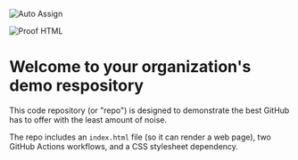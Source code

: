 ![Auto Assign](https://github.com/kakaotech-25/demo-repository/actions/workflows/auto-assign.yml/badge.svg)

![Proof HTML](https://github.com/kakaotech-25/demo-repository/actions/workflows/proof-html.yml/badge.svg)

# Welcome to your organization's demo respository
This code repository (or "repo") is designed to demonstrate the best GitHub has to offer with the least amount of noise.

The repo includes an `index.html` file (so it can render a web page), two GitHub Actions workflows, and a CSS stylesheet dependency.
